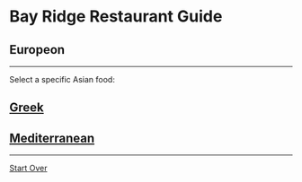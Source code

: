 # Bay Ridge Restaurant Guide
## Europeon
---
Select a specific Asian food:
## [Greek](greek.md)
## [Mediterranean](mediterranean.md)
---
[Start Over](../home.md)